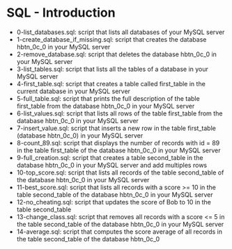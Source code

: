 # SQL - Introduction
* 0-list_databases.sql: script that lists all databases of your MySQL server
* 1-create_database_if_missing.sql: script that creates the database hbtn_0c_0 in your MySQL server
* 2-remove_database.sql: script that deletes the database hbtn_0c_0 in your MySQL server
* 3-list_tables.sql: script that lists all the tables of a database in your MySQL server
* 4-first_table.sql: script that creates a table called first_table in the current database in your MySQL server
* 5-full_table.sql: script that prints the full description of the table first_table from the database hbtn_0c_0 in your MySQL server
* 6-list_values.sql: script that lists all rows of the table first_table from the database hbtn_0c_0 in your MySQL server
* 7-insert_value.sql:  script that inserts a new row in the table first_table (database hbtn_0c_0) in your MySQL server
* 8-count_89.sql: script that displays the number of records with id = 89 in the table first_table of the database hbtn_0c_0 in your MySQL server
* 9-full_creation.sql: script that creates a table second_table in the database hbtn_0c_0 in your MySQL server and add multiples rows
* 10-top_score.sql: script that lists all records of the table second_table of the database hbtn_0c_0 in your MySQL server
* 11-best_score.sql: script that lists all records with a score >= 10 in the table second_table of the database hbtn_0c_0 in your MySQL server
* 12-no_cheating.sql: script that updates the score of Bob to 10 in the table second_table
* 13-change_class.sql: script that removes all records with a score <= 5 in the table second_table of the database hbtn_0c_0 in your MySQL server
* 14-average.sql: script that computes the score average of all records in the table second_table of the database hbtn_0c_0
